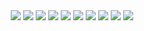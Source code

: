 <div align="center">
  <img src="https://media.giphy.com/media/P7JmDW7IkB7TW/giphy.gif">
  <img src="https://media.giphy.com/media/P7JmDW7IkB7TW/giphy.gif">
  <img src="https://media.giphy.com/media/P7JmDW7IkB7TW/giphy.gif">
  <img src="https://media.giphy.com/media/P7JmDW7IkB7TW/giphy.gif">
  <img src="https://media.giphy.com/media/P7JmDW7IkB7TW/giphy.gif">
  <img src="https://media.giphy.com/media/P7JmDW7IkB7TW/giphy.gif">
  <img src="https://media.giphy.com/media/P7JmDW7IkB7TW/giphy.gif">
  <img src="https://media.giphy.com/media/P7JmDW7IkB7TW/giphy.gif">
  <img src="https://media.giphy.com/media/P7JmDW7IkB7TW/giphy.gif">
  <img src="https://media.giphy.com/media/P7JmDW7IkB7TW/giphy.gif">
</div>
